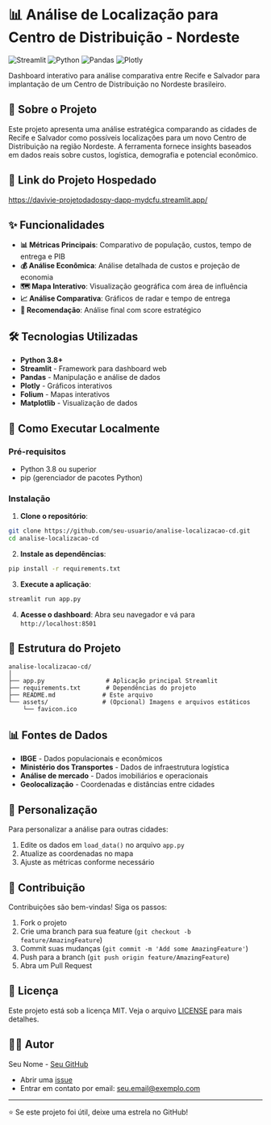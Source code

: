# 📊 Análise de Localização para Centro de Distribuição - Nordeste

![Streamlit](https://img.shields.io/badge/Streamlit-FF4B4B?style=for-the-badge&logo=Streamlit&logoColor=white)
![Python](https://img.shields.io/badge/Python-3776AB?style=for-the-badge&logo=python&logoColor=white)
![Pandas](https://img.shields.io/badge/Pandas-2C2D72?style=for-the-badge&logo=pandas&logoColor=white)
![Plotly](https://img.shields.io/badge/Plotly-3F4F75?style=for-the-badge&logo=plotly&logoColor=white)

Dashboard interativo para análise comparativa entre Recife e Salvador para implantação de um Centro de Distribuição no Nordeste brasileiro.

## 🎯 Sobre o Projeto

Este projeto apresenta uma análise estratégica comparando as cidades de Recife e Salvador como possíveis localizações para um novo Centro de Distribuição na região Nordeste. A ferramenta fornece insights baseados em dados reais sobre custos, logística, demografia e potencial econômico.


## 🔗 Link do Projeto Hospedado
https://davivie-projetodadospy-dapp-mydcfu.streamlit.app/


## ✨ Funcionalidades

- **📊 Métricas Principais**: Comparativo de população, custos, tempo de entrega e PIB
- **💰 Análise Econômica**: Análise detalhada de custos e projeção de economia
- **🗺️ Mapa Interativo**: Visualização geográfica com área de influência
- **📈 Análise Comparativa**: Gráficos de radar e tempo de entrega
- **🎯 Recomendação**: Análise final com score estratégico

## 🛠️ Tecnologias Utilizadas

- **Python 3.8+**
- **Streamlit** - Framework para dashboard web
- **Pandas** - Manipulação e análise de dados
- **Plotly** - Gráficos interativos
- **Folium** - Mapas interativos
- **Matplotlib** - Visualização de dados

## 🚀 Como Executar Localmente

### Pré-requisitos

- Python 3.8 ou superior
- pip (gerenciador de pacotes Python)

### Instalação

1. **Clone o repositório**:
```bash
git clone https://github.com/seu-usuario/analise-localizacao-cd.git
cd analise-localizacao-cd
```

2. **Instale as dependências**:
```bash
pip install -r requirements.txt
```

3. **Execute a aplicação**:
```bash
streamlit run app.py
```

4. **Acesse o dashboard**:
Abra seu navegador e vá para `http://localhost:8501`


## 📁 Estrutura do Projeto

```
analise-localizacao-cd/
│
├── app.py                 # Aplicação principal Streamlit
├── requirements.txt       # Dependências do projeto
├── README.md             # Este arquivo
└── assets/               # (Opcional) Imagens e arquivos estáticos
    └── favicon.ico
```

## 📊 Fontes de Dados

- **IBGE** - Dados populacionais e econômicos
- **Ministério dos Transportes** - Dados de infraestrutura logística
- **Análise de mercado** - Dados imobiliários e operacionais
- **Geolocalização** - Coordenadas e distâncias entre cidades

## 🎨 Personalização

Para personalizar a análise para outras cidades:

1. Edite os dados em `load_data()` no arquivo `app.py`
2. Atualize as coordenadas no mapa
3. Ajuste as métricas conforme necessário

## 🤝 Contribuição

Contribuições são bem-vindas! Siga os passos:

1. Fork o projeto
2. Crie uma branch para sua feature (`git checkout -b feature/AmazingFeature`)
3. Commit suas mudanças (`git commit -m 'Add some AmazingFeature'`)
4. Push para a branch (`git push origin feature/AmazingFeature`)
5. Abra um Pull Request

## 📝 Licença

Este projeto está sob a licença MIT. Veja o arquivo [LICENSE](LICENSE) para mais detalhes.

## 👨‍💻 Autor

Seu Nome - [Seu GitHub](https://github.com/davivie)


- Abrir uma [issue](https://github.com/seu-usuario/analise-localizacao-cd/issues)
- Entrar em contato por email: seu.email@exemplo.com

---

⭐️ Se este projeto foi útil, deixe uma estrela no GitHub!
